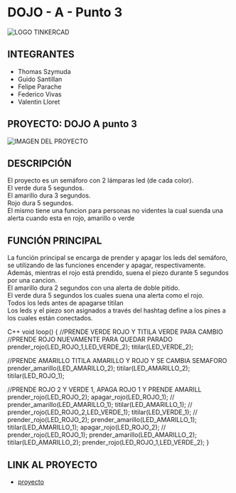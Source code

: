 # DOJO - A - Punto 3

![LOGO TINKERCAD](https://i.ibb.co/K08W9N9/Arduino-Tinkercad.jpg)

## INTEGRANTES
* Thomas Szymuda
* Guido Santillan
* Felipe Parache
* Federico Vivas
* Valentin Lloret


## PROYECTO: DOJO A punto 3

![IMAGEN DEL PROYECTO](https://i.ibb.co/P5StJQ8/Captura.jpg)

## DESCRIPCIÓN

El proyecto es un semáforo con 2 lámparas led (de cada color). <br/>
El verde dura 5 segundos. <br/>
El amarillo dura 3 segundos. <br/>
Rojo dura 5 segundos.<br/>
El mismo tiene una funcion para personas no videntes la cual suenda una alerta cuando esta en rojo, amarillo o verde

## FUNCIÓN PRINCIPAL

La función principal se encarga de prender y apagar los leds del semáforo, se utilizando de las funciones encender y apagar, respectivamente. <br/>
Además, mientras el rojo está prendido, suena el piezo durante 5 segundos por una cancion.  <br/>
El amarillo dura 2 segundos con una alerta de doble pitido. <br/>
El verde dura 5 segundos los cuales suena una alerta como el rojo. <br/>
Todos los leds antes de apagarse titilan <br/>
Los leds y el piezo son asignados a través del hashtag define a los pines a los cuales están conectados.

C++ 
void loop()
{
  //PRENDE VERDE ROJO Y TITILA VERDE PARA CAMBIO
  //PRENDE ROJO NUEVAMENTE PARA QUEDAR PARADO
  prender_rojo(LED_ROJO_1,LED_VERDE_2);
  titilar(LED_VERDE_2);
   
  //PRENDE AMARILLO TITILA AMARILLO Y ROJO Y SE CAMBIA SEMAFORO
  prender_amarillo(LED_AMARILLO_2);
  titilar(LED_AMARILLO_2);
  titilar(LED_ROJO_1);
  
  //PRENDE ROJO 2 Y VERDE 1, APAGA ROJO 1 Y PRENDE AMARILL
  prender_rojo(LED_ROJO_2);
  apagar_rojo(LED_ROJO_1);
  //
  prender_amarillo(LED_AMARILLO_1);
  titilar(LED_AMARILLO_1);
  //
  prender_rojo(LED_ROJO_2,LED_VERDE_1);
  titilar(LED_VERDE_1);
  //
  prender_rojo(LED_ROJO_2);
  prender_amarillo(LED_AMARILLO_1);
  titilar(LED_AMARILLO_1);
  apagar_rojo(LED_ROJO_2);
  //
  prender_rojo(LED_ROJO_1);
  prender_amarillo(LED_AMARILLO_2);
  titilar(LED_AMARILLO_2);
  prender_rojo(LED_ROJO_1,LED_VERDE_2);
}


## LINK AL PROYECTO

* [proyecto](https://www.tinkercad.com/things/0osME5HITdC-thomas-szymuda-1d-tercer-nivel/editel)
